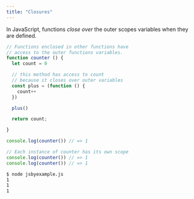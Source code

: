 ```yaml
---
title: "Closures"
---
```


In JavaScript, functions *close over* the outer scopes variables when they are defined.

```javascript
// Functions enclosed in other functions have 
// access to the outer functions variables.
function counter () {
  let count = 0

  // this method has access to count
  // because it closes over outer variables
  const plus = (function () {
    count++
  })

  plus()

  return count;

}

console.log(counter()) // => 1

// Each instance of counter has its own scope
console.log(counter()) // => 1
console.log(counter()) // => 1
```

```bash
$ node jsbyexample.js
1
1
1
```